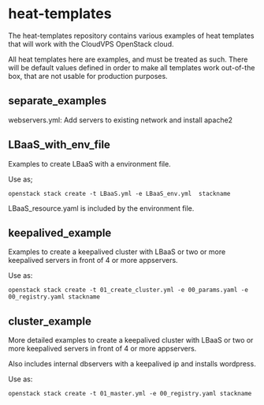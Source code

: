 # heat-templates
The heat-templates repository contains various examples of heat templates that will work with the CloudVPS OpenStack cloud.

All heat templates here are examples, and must be treated as such. 
There will be default values defined in order to make all templates work out-of-the box, that are not usable for production purposes.

## separate_examples
webservers.yml: Add servers to existing network and install apache2

## LBaaS_with_env_file
Examples to create LBaaS with a environment file.

Use as;

```openstack stack create -t LBaaS.yml -e LBaaS_env.yml  stackname```

LBaaS_resource.yaml is included by the environment file.

## keepalived_example
Examples to create a keepalived cluster with LBaaS or two or more keepalived servers in front of 4 or more appservers.

Use as:

```openstack stack create -t 01_create_cluster.yml -e 00_params.yaml -e 00_registry.yaml stackname```


## cluster_example
More detailed examples to create a keepalived cluster with LBaaS or two or more keepalived servers in front of 4 or more appservers.

Also includes internal dbservers with a keepalived ip and installs wordpress.

Use as: 

```openstack stack create -t 01_master.yml -e 00_registry.yaml stackname```

